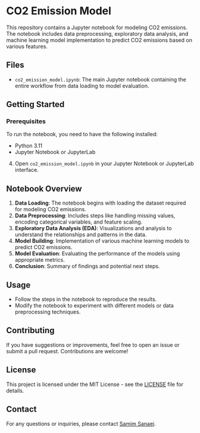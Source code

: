 # CO2 Emission Model

This repository contains a Jupyter notebook for modeling CO2 emissions. The notebook includes data preprocessing, exploratory data analysis, and machine learning model implementation to predict CO2 emissions based on various features.

## Files

- `co2_emission_model.ipynb`: The main Jupyter notebook containing the entire workflow from data loading to model evaluation.

## Getting Started

### Prerequisites

To run the notebook, you need to have the following installed:

- Python 3.11
- Jupyter Notebook or JupyterLab

4. Open `co2_emission_model.ipynb` in your Jupyter Notebook or JupyterLab interface.

## Notebook Overview

1. **Data Loading**: The notebook begins with loading the dataset required for modeling CO2 emissions.
2. **Data Preprocessing**: Includes steps like handling missing values, encoding categorical variables, and feature scaling.
3. **Exploratory Data Analysis (EDA)**: Visualizations and analysis to understand the relationships and patterns in the data.
4. **Model Building**: Implementation of various machine learning models to predict CO2 emissions.
5. **Model Evaluation**: Evaluating the performance of the models using appropriate metrics.
6. **Conclusion**: Summary of findings and potential next steps.

## Usage

- Follow the steps in the notebook to reproduce the results.
- Modify the notebook to experiment with different models or data preprocessing techniques.

## Contributing

If you have suggestions or improvements, feel free to open an issue or submit a pull request. Contributions are welcome!

## License

This project is licensed under the MIT License - see the [LICENSE](LICENSE) file for details.

## Contact

For any questions or inquiries, please contact [Samim Sanaei](samim.sanaee@gmail.com).

